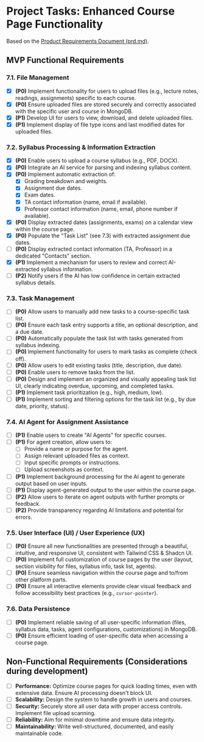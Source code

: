 # Project Tasks: Enhanced Course Page Functionality

Based on the [Product Requirements Document (prd.md)](../prd.md).

## MVP Functional Requirements

### 7.1. File Management

- [x] **(P0)** Implement functionality for users to upload files (e.g., lecture notes, readings, assignments) specific to each course.
- [x] **(P0)** Ensure uploaded files are stored securely and correctly associated with the specific user and course in MongoDB.
- [x] **(P1)** Develop UI for users to view, download, and delete uploaded files.
- [x] **(P1)** Implement display of file type icons and last modified dates for uploaded files.

### 7.2. Syllabus Processing & Information Extraction

- [x] **(P0)** Enable users to upload a course syllabus (e.g., PDF, DOCX).
- [x] **(P0)** Integrate an AI service for parsing and indexing syllabus content.
- [x] **(P0)** Implement automatic extraction of:
  - [x] Grading breakdown and weights.
  - [x] Assignment due dates.
  - [x] Exam dates.
  - [x] TA contact information (name, email if available).
  - [x] Professor contact information (name, email, phone number if available).
- [x] **(P0)** Display extracted dates (assignments, exams) on a calendar view within the course page.
- [x] **(P0)** Populate the "Task List" (see 7.3) with extracted assignment due dates.
- [ ] **(P0)** Display extracted contact information (TA, Professor) in a dedicated "Contacts" section.
- [x] **(P1)** Implement a mechanism for users to review and correct AI-extracted syllabus information.
- [ ] **(P2)** Notify users if the AI has low confidence in certain extracted syllabus details.

### 7.3. Task Management

- [ ] **(P0)** Allow users to manually add new tasks to a course-specific task list.
- [ ] **(P0)** Ensure each task entry supports a title, an optional description, and a due date.
- [ ] **(P0)** Automatically populate the task list with tasks generated from syllabus indexing.
- [ ] **(P0)** Implement functionality for users to mark tasks as complete (check off).
- [ ] **(P0)** Allow users to edit existing tasks (title, description, due date).
- [ ] **(P0)** Enable users to remove tasks from the list.
- [ ] **(P0)** Design and implement an organized and visually appealing task list UI, clearly indicating overdue, upcoming, and completed tasks.
- [ ] **(P1)** Implement task prioritization (e.g., high, medium, low).
- [ ] **(P1)** Implement sorting and filtering options for the task list (e.g., by due date, priority, status).

### 7.4. AI Agent for Assignment Assistance

- [ ] **(P1)** Enable users to create "AI Agents" for specific courses.
- [ ] **(P1)** For agent creation, allow users to:
  - [ ] Provide a name or purpose for the agent.
  - [ ] Assign relevant uploaded files as context.
  - [ ] Input specific prompts or instructions.
  - [ ] Upload screenshots as context.
- [ ] **(P1)** Implement background processing for the AI agent to generate output based on user inputs.
- [ ] **(P1)** Display agent-generated output to the user within the course page.
- [ ] **(P2)** Allow users to iterate on agent outputs with further prompts or feedback.
- [ ] **(P2)** Provide transparency regarding AI limitations and potential for errors.

### 7.5. User Interface (UI) / User Experience (UX)

- [ ] **(P0)** Ensure all new functionalities are presented through a beautiful, intuitive, and responsive UI, consistent with Tailwind CSS & Shadcn UI.
- [ ] **(P0)** Implement full customization of course pages by the user (layout, section visibility for files, syllabus info, task list, agents).
- [ ] **(P0)** Ensure seamless navigation within the course page and to/from other platform parts.
- [ ] **(P0)** Ensure all interactive elements provide clear visual feedback and follow accessibility best practices (e.g., `cursor-pointer`).

### 7.6. Data Persistence

- [ ] **(P0)** Implement reliable saving of all user-specific information (files, syllabus data, tasks, agent configurations, customizations) in MongoDB.
- [ ] **(P0)** Ensure efficient loading of user-specific data when accessing a course page.

## Non-Functional Requirements (Considerations during development)

- [ ] **Performance:** Optimize course pages for quick loading times, even with extensive data. Ensure AI processing doesn't block UI.
- [ ] **Scalability:** Design the system to handle growth in users and courses.
- [ ] **Security:** Securely store all user data with proper access controls. Implement file upload scanning.
- [ ] **Reliability:** Aim for minimal downtime and ensure data integrity.
- [ ] **Maintainability:** Write well-structured, documented, and easily maintainable code.
